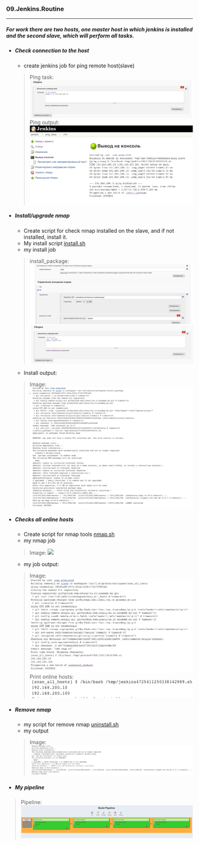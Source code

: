 ### 09.Jenkins.Routine
--------
##### For work there are two hosts, one master host in which jenkins is installed and the second slave, which will perform all tasks.
- ##### Check connection to the host
  - create jenkins job for ping remote host(slave)
  > Ping task:
  ![](https://github.com/ifanui/sa.it-academy.by/blob/m-sa2-06-19/Ivan_Evseichik/09.Jenkins.Routine/images/ping_host.png)
  > Ping output:
  ![](https://github.com/ifanui/sa.it-academy.by/blob/m-sa2-06-19/Ivan_Evseichik/09.Jenkins.Routine/images/ping2.png)
 - ##### Install/upgrade nmap
   - Create script for check nmap installed on the slave, and if not installed, install it.
   - My install script [install.sh](https://github.com/ifanui/sa.it-academy.by/blob/m-sa2-06-19/Ivan_Evseichik/09.Jenkins.Routine/scripts/install.sh)
   -  my install job
   > install_package:
   ![](https://github.com/ifanui/sa.it-academy.by/blob/m-sa2-06-19/Ivan_Evseichik/09.Jenkins.Routine/images/install1.png)
   ![](https://github.com/ifanui/sa.it-academy.by/blob/m-sa2-06-19/Ivan_Evseichik/09.Jenkins.Routine/images/install2.png)
   - Install output:
   > Image:
   ![](https://github.com/ifanui/sa.it-academy.by/blob/m-sa2-06-19/Ivan_Evseichik/09.Jenkins.Routine/images/install_out.png)
 - ##### Checks all online hosts
   - Create script for nmap tools [nmap.sh](https://github.com/ifanui/sa.it-academy.by/blob/m-sa2-06-19/Ivan_Evseichik/09.Jenkins.Routine/scripts/nmap.sh)
   - my nmap job
   > Image:
   ![](https://github.com/ifanui/sa.it-academy.by/blob/m-sa2-06-19/Ivan_Evseichik/09.%20Jenkins.Routine/images/scan_job.png)
   - my job output:
   > Image:
   ![](https://github.com/ifanui/sa.it-academy.by/blob/m-sa2-06-19/Ivan_Evseichik/09.Jenkins.Routine/images/scan_all_hosts.png)
   > Print online hosts:
   ![](https://github.com/ifanui/sa.it-academy.by/blob/m-sa2-06-19/Ivan_Evseichik/09.Jenkins.Routine/images/print_all_hosts.png)
 - ##### Remove nmap
   - my script for remove nmap [uninstall.sh](https://github.com/ifanui/sa.it-academy.by/blob/m-sa2-06-19/Ivan_Evseichik/09.Jenkins.Routine/scripts/uninstall.sh)
   - my output
   > Image:
   ![](https://github.com/ifanui/sa.it-academy.by/blob/m-sa2-06-19/Ivan_Evseichik/09.Jenkins.Routine/images/uninstall.png)
 - ##### My pipeline
 > Pipeline:
 ![](https://github.com/ifanui/sa.it-academy.by/blob/m-sa2-06-19/Ivan_Evseichik/09.Jenkins.Routine/images/pipeline.png)
